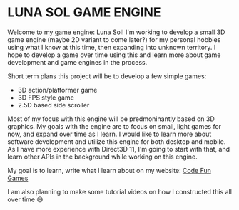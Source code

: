 # LUNA SOL GAME ENGINE

Welcome to my game engine: Luna Sol! I'm working to develop a small 3D game engine (maybe 2D variant to come later?) for my personal hobbies using what I know at this time, then expanding into unknown territory. I hope to develop a game over time using this and learn more about game development and game engines in the process. 

Short term plans this project will be to develop a few simple games:
* 3D action/platformer game
* 3D FPS style game
* 2.5D based side scroller

Most of my focus with this engine will be predmoninantly based on 3D graphics. My goals with the engine are to focus on small, light games for now, and expand over time as I learn. I would like to learn more about software development and utilize this engine for both desktop and mobile. As I have more experience with Direct3D 11, I'm going to start with that, and learn other APIs in the background while working on this engine.

My goal is to learn, write what I learn about on my website: [Code Fun Games](https://www.codefungames.com)

I am also planning to make some tutorial videos on how I constructed this all over time 😅
